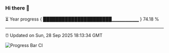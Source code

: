 ### Hi there 👋

⏳ Year progress { ██████████████████████▁▁▁▁▁▁▁▁ } 74.18 %

---

⏰ Updated on Sun, 28 Sep 2025 18:13:34 GMT

![Progress Bar CI](https://github.com/Shyam-Makwana/GitHub-Actions-Demo/workflows/Progress%20Bar%20CI/badge.svg)
